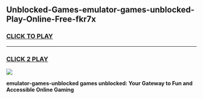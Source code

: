 
## Unblocked-Games-emulator-games-unblocked-Play-Online-Free-fkr7x
<h3>
<a href="https://premium76.site?title=emulator-games-unblocked&ref=26A">CLICK TO PLAY</a></h3>
<hr>

<h3>
<a href="https://premium76.site?title=emulator-games-unblocked&ref=26A">CLICK 2 PLAY</a>
  
</h3>

<a href="https://premium76.site?title=emulator-games-unblocked&ref=26A"><img src="https://clearcache.store/games.png"></a>


**emulator-games-unblocked games unblocked: Your Gateway to Fun and Accessible Online Gaming**
